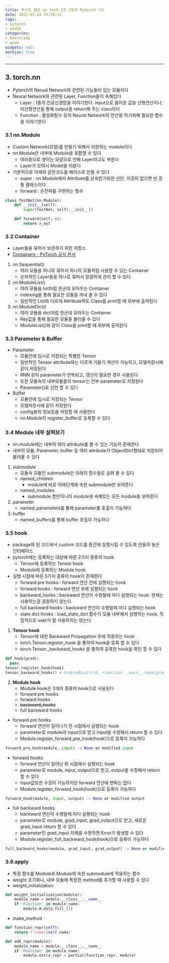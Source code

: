 ```yaml
---
title: 부스트 캠프 ai tech 2주 2일차 Pytorch (3)
date: 2022-01-24 15:30:11
tags:
- pytorch
- week2
categories:
- boostcamp
- week
widgets: null
mathjax: true
---
```

***
## 3. **torch.nn**
* Pytorch의 Nerual Network와 관련된 기능들이 있는 모듈이다
* Neural Network와 관련된 Layer, Function들이 속해있다
  * Layer : 1층의 인공신경망을 이야기한다. input으로 들어온 값을 선형연산이나, 비선형연산을 통해 output을 return해 주는 class이다
  * Function : 활성화함수 등의 Neural Network의 연산을 하기위해 필요한 함수을 이야기한다  

### 3.1 **nn.Module**
* Custom Network(모델)를 만들기 위해서 지원하는 module이다
* nn.Module은 내부에 Module을 포함할 수 있다
  * 여러층으로 쌓이는 모양으로 인해 Layer라고도 부른다
  * Layer가 모여서 Model을 이룬다
* 기본적으로 아래와 같은코드를 베이스로 만들 수 있다
  * super : nn.Module에서 Attribute를 상속받기위한 선언. 이것이 없으면 빈 깡통 클래스이다
  * forward : 순전파를 구현하는 함수  
```python
class TestNet(nn.Module):
    def __init__(self):
        super(TestNet, self).__init__()

    def forward(self, x):
        return x_out
```

### 3.2 **Container**
* Layer들을 묶어서 보관하기 위한 저장소
* [Containers  - PyTorch 공식 문서](https://pytorch.org/docs/stable/nn.html#containers)
1. nn.Sequential()
   * 여러 모듈을 하나로 묶어서 하나의 모듈처럼 사용할 수 있는 Container
   * 순차적인 Layer들을 하나로 묶어서 깔끔하게 관리 할 수 있다
2. nn.ModuleList()
   * 여러 모듈을 list처럼 한군데 모아두는 Container
   * indexing을 통해 필요한 모듈을 꺼내 쓸 수 있다
   * 일반적인 List와 다르게 Attribute여도 Class를 print할 때 외부에 출력된다
3. nn.ModuleDict()
   * 여러 모듈을 dict처럼 한군데 모아두는 Container
   * Key값을 통해 필요한 모듈을 불러올 수 있다
   * ModuleList()와 같이 Class를 print할 때 외부에 출력된다  

### 3.3 **Parameter & Buffer**
* Parameter
  * 모듈안에 임시로 저장되는 특별한 Tensor
  * 일반적인 Tensor attribute와는 다르게 기울기 계산이 가능하고, 모델저장시에 같이 저장된다
  * RNN 같이 parameter가 반복되고, 갱신이 필요한 경우 사용된다
  * 또한 모듈속의 내부모듈들의 tensor는 전부 parameter로 지정된다
  * Parameter()로 선언 할 수 있다
* Buffer
  * 모듈안에 임시로 저장되는 Tensor
  * 모델저장시에 같이 저장된다
  * config용의 정보등을 저장할 때 사용한다
  * nn.Module의 register_buffer로 등록할 수 있다

### 3.4 **Module 내부 살펴보기**
* nn.module에는 내부의 여러 attribute를 볼 수 있는 기능이 존재한다
* 내부의 모듈, Parameter, buffer 등 여러 attribute가 ObjectDict형태로 저장되어 불러올 수 있다
1. submodule
   * 모듈속 모듈인 submodule은 아래의 함수들로 살펴 볼 수 있다
   * named_children
     * module에 바로 아래단계에 속한 submodule만 보여준다
   * named_modules
     * submodule 뿐만아니라 module에 속해있는 모든 module을 보여준다
2. parameter
   * named_parameters를 통해 parameter를 호출이 가능하다
3. buffer
   * named_buffers를 통해 buffer 호출이 가능하다

### 3.5 **hook**
* package화 된 코드에서 custom 코드를 중간에 실행시킬 수 있도록 만들어 놓은 인터페이스
* pytorch에는 등록하는 대상에 따른 2가지 종류의 hook
  * Tensor에 등록하는 Tensor hook
  * Module에 등록하는 Module hook  
* 실행 시점에 따른 5가지 종류의 hook이 존재한다
  * forward pre hooks : forward 연산 전에 실행되는 hook
  * forward hooks : forward 연산 후에 실행되는 hook
  * backward_hooks : backward 연산이 수행될때 마다 실행되는 hook. 현재는 사용하는걸 권장하지 않는다
  * full backward hooks : backward 연산이 수행될때 마다 실행되는 hook
  * state dict hooks : load_state_dict 함수가 모듈 내부에서 실행하는 hook, 직접적으로 user가 잘 사용하지는 않는다
1. **Tensor hook**
   * Tensor에 대한 Backward Propagation 후에 작동하는 hook
   * torch.Tensor.register_hook 을 통하여 hook을 등록 할 수 있다
   * torch.Tensor._backward_hooks 을 통하여 등록한 hook을 확인 할 수 있다
```python
def hook(grad):
  pass
tensor.register_hook(hook)
tensor_backward_hooks() # OrderedDict([(0, <function __main__.hook(grad)>)])
```
2. **Module hook**
   * Module hook은 3개의 종류의 hook으로 사용된다
   * forward pre hooks
   * forward hooks
   * ~~backward_hooks~~
   * full backward hooks
* forward pre hooks
  * forward 연산이 일어나기 전 시점에서 실행되는 hook
  * parameter로 module과 input으로 받고 input을 수정해서 return 할 수 있다
  * Module.register_forward_pre_hook(hook)으로 등록이 가능하다
```python
forward_pre_hook(module, input) -> None or modified input
```
* forward hooks
  * forward 연산이 일어난 뒤 시점에서 실행되는 hook
  * parameter로 module, input, output으로 받고, output을 수정해서 return 할 수 있다
  * input값또한 수정이 가능하지만 forward 연산에 변화는 없다
  * Module.register_forward_hook(hook)으로 등록이 가능하다
```python
forward_hook(module, input, output) -> None or modified output
```
* full backward hooks
  * backward 연산이 수행될때 마다 실행되는 hook
  * parameter로 module, grad_input, grad_output으로 받고, 새로운 grad_input return 할 수 있다
  * parameter인 grad_input 자체를 수정하면 Error가 발생할 수 있다
  * Module.register_full_backward_hook(hook)으로 등록이 가능하다  
```python
full_backward_hooks(module, grad_input, grad_output) -> None or modified grad_input
```

### 3.6 **apply**
* 특정 함수를 Module과 Module에 속한 submodule에 적용하는 함수
* weight 초기화나, 내부 모듈에 특정한 method를 추가할 때 사용할 수 있다
* weight_initialization
```python
def weight_initialization(module):
    module_name = module.__class__.__name__
    if 'Function' in module_name:
        module.W.data.fill_(1)
```
* make_method
```python
def function_repr(self):
    return f'name={self.name}'

def add_repr(module):
    module_name = module.__class__.__name__
    if 'Function' in module_name:
        module.extra_repr = partial(function_repr, module)
```
